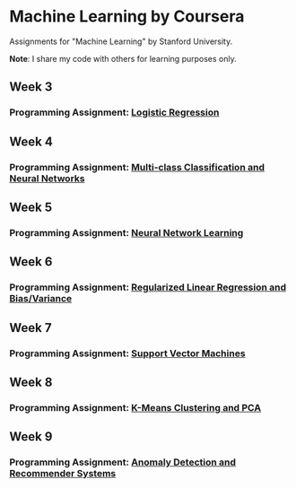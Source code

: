 # Machine Learning by Coursera
Assignments for "Machine Learning" by Stanford University.

**Note**: I share my code with others for learning purposes only.

## Week 3
### Programming Assignment: [Logistic Regression](https://github.com/pvardanis/machine-learning-coursera/tree/master/machine-learning-ex2/machine-learning-ex2)

## Week 4
### Programming Assignment: [Multi-class Classification and Neural Networks](https://github.com/pvardanis/machine-learning-coursera/tree/master/machine-learning-ex3/machine-learning-ex3)

## Week 5
### Programming Assignment: [Neural Network Learning](https://github.com/pvardanis/machine-learning-coursera/tree/master/machine-learning-ex4/machine-learning-ex4)

## Week 6
### Programming Assignment: [Regularized Linear Regression and Bias/Variance](https://github.com/pvardanis/machine-learning-coursera/tree/master/machine-learning-ex5/machine-learning-ex5)

## Week 7
### Programming Assignment: [Support Vector Machines](https://github.com/pvardanis/machine-learning-coursera/tree/master/machine-learning-ex6/machine-learning-ex6)

## Week 8
### Programming Assignment: [K-Means Clustering and PCA](https://github.com/pvardanis/machine-learning-coursera/tree/master/machine-learning-ex7/machine-learning-ex7)

## Week 9
### Programming Assignment: [Anomaly Detection and Recommender Systems](https://github.com/pvardanis/machine-learning-coursera/tree/master/machine-learning-ex8/machine-learning-ex8)


